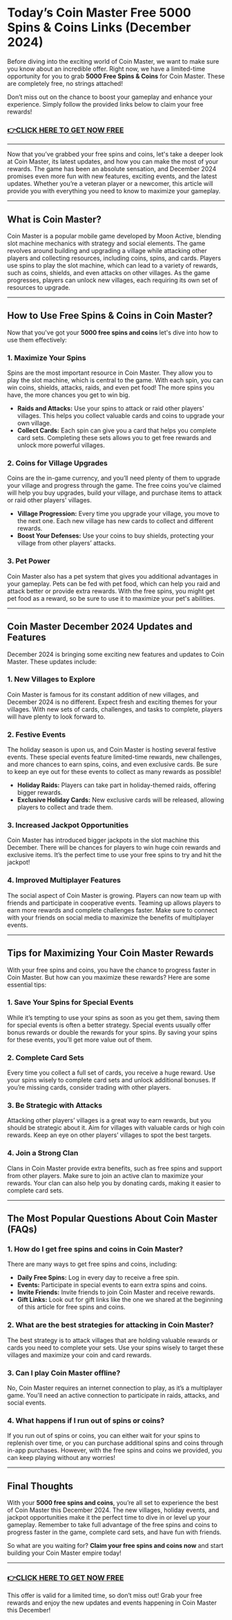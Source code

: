 # Today’s Coin Master Free 5000 Spins & Coins Links (December 2024)

Before diving into the exciting world of Coin Master, we want to make sure you know about an incredible offer. Right now, we have a limited-time opportunity for you to grab **5000 Free Spins & Coins** for Coin Master. These are completely free, no strings attached!

Don’t miss out on the chance to boost your gameplay and enhance your experience. Simply follow the provided links below to claim your free rewards!

### [👉CLICK HERE TO GET NOW FREE](https://coinmasterupdates.github.io/free/)

---

Now that you’ve grabbed your free spins and coins, let's take a deeper look at Coin Master, its latest updates, and how you can make the most of your rewards. The game has been an absolute sensation, and December 2024 promises even more fun with new features, exciting events, and the latest updates. Whether you’re a veteran player or a newcomer, this article will provide you with everything you need to know to maximize your gameplay.

---

## What is Coin Master?

Coin Master is a popular mobile game developed by Moon Active, blending slot machine mechanics with strategy and social elements. The game revolves around building and upgrading a village while attacking other players and collecting resources, including coins, spins, and cards. Players use spins to play the slot machine, which can lead to a variety of rewards, such as coins, shields, and even attacks on other villages. As the game progresses, players can unlock new villages, each requiring its own set of resources to upgrade.

---

## How to Use Free Spins & Coins in Coin Master?

Now that you've got your **5000 free spins and coins** let's dive into how to use them effectively:

### 1. **Maximize Your Spins**
Spins are the most important resource in Coin Master. They allow you to play the slot machine, which is central to the game. With each spin, you can win coins, shields, attacks, raids, and even pet food! The more spins you have, the more chances you get to win big.

- **Raids and Attacks:** Use your spins to attack or raid other players' villages. This helps you collect valuable cards and coins to upgrade your own village.
- **Collect Cards:** Each spin can give you a card that helps you complete card sets. Completing these sets allows you to get free rewards and unlock more powerful villages.

### 2. **Coins for Village Upgrades**
Coins are the in-game currency, and you’ll need plenty of them to upgrade your village and progress through the game. The free coins you’ve claimed will help you buy upgrades, build your village, and purchase items to attack or raid other players' villages.

- **Village Progression:** Every time you upgrade your village, you move to the next one. Each new village has new cards to collect and different rewards.
- **Boost Your Defenses:** Use your coins to buy shields, protecting your village from other players’ attacks.

### 3. **Pet Power**
Coin Master also has a pet system that gives you additional advantages in your gameplay. Pets can be fed with pet food, which can help you raid and attack better or provide extra rewards. With the free spins, you might get pet food as a reward, so be sure to use it to maximize your pet's abilities.

---

## Coin Master December 2024 Updates and Features

December 2024 is bringing some exciting new features and updates to Coin Master. These updates include:

### 1. **New Villages to Explore**
Coin Master is famous for its constant addition of new villages, and December 2024 is no different. Expect fresh and exciting themes for your villages. With new sets of cards, challenges, and tasks to complete, players will have plenty to look forward to.

### 2. **Festive Events**
The holiday season is upon us, and Coin Master is hosting several festive events. These special events feature limited-time rewards, new challenges, and more chances to earn spins, coins, and even exclusive cards. Be sure to keep an eye out for these events to collect as many rewards as possible!

- **Holiday Raids:** Players can take part in holiday-themed raids, offering bigger rewards.
- **Exclusive Holiday Cards:** New exclusive cards will be released, allowing players to collect and trade them.

### 3. **Increased Jackpot Opportunities**
Coin Master has introduced bigger jackpots in the slot machine this December. There will be chances for players to win huge coin rewards and exclusive items. It’s the perfect time to use your free spins to try and hit the jackpot!

### 4. **Improved Multiplayer Features**
The social aspect of Coin Master is growing. Players can now team up with friends and participate in cooperative events. Teaming up allows players to earn more rewards and complete challenges faster. Make sure to connect with your friends on social media to maximize the benefits of multiplayer events.

---

## Tips for Maximizing Your Coin Master Rewards

With your free spins and coins, you have the chance to progress faster in Coin Master. But how can you maximize these rewards? Here are some essential tips:

### 1. **Save Your Spins for Special Events**
While it’s tempting to use your spins as soon as you get them, saving them for special events is often a better strategy. Special events usually offer bonus rewards or double the rewards for your spins. By saving your spins for these events, you’ll get more value out of them.

### 2. **Complete Card Sets**
Every time you collect a full set of cards, you receive a huge reward. Use your spins wisely to complete card sets and unlock additional bonuses. If you’re missing cards, consider trading with other players.

### 3. **Be Strategic with Attacks**
Attacking other players’ villages is a great way to earn rewards, but you should be strategic about it. Aim for villages with valuable cards or high coin rewards. Keep an eye on other players’ villages to spot the best targets.

### 4. **Join a Strong Clan**
Clans in Coin Master provide extra benefits, such as free spins and support from other players. Make sure to join an active clan to maximize your rewards. Your clan can also help you by donating cards, making it easier to complete card sets.

---

## The Most Popular Questions About Coin Master (FAQs)

### 1. **How do I get free spins and coins in Coin Master?**
There are many ways to get free spins and coins, including:
- **Daily Free Spins:** Log in every day to receive a free spin.
- **Events:** Participate in special events to earn extra spins and coins.
- **Invite Friends:** Invite friends to join Coin Master and receive rewards.
- **Gift Links:** Look out for gift links like the one we shared at the beginning of this article for free spins and coins.

### 2. **What are the best strategies for attacking in Coin Master?**
The best strategy is to attack villages that are holding valuable rewards or cards you need to complete your sets. Use your spins wisely to target these villages and maximize your coin and card rewards.

### 3. **Can I play Coin Master offline?**
No, Coin Master requires an internet connection to play, as it’s a multiplayer game. You'll need an active connection to participate in raids, attacks, and social events.

### 4. **What happens if I run out of spins or coins?**
If you run out of spins or coins, you can either wait for your spins to replenish over time, or you can purchase additional spins and coins through in-app purchases. However, with the free spins and coins we provided, you can keep playing without any worries!

---

## Final Thoughts

With your **5000 free spins and coins**, you’re all set to experience the best of Coin Master this December 2024. The new villages, holiday events, and jackpot opportunities make it the perfect time to dive in or level up your gameplay. Remember to take full advantage of the free spins and coins to progress faster in the game, complete card sets, and have fun with friends.

So what are you waiting for? **Claim your free spins and coins now** and start building your Coin Master empire today!

---

### [👉CLICK HERE TO GET NOW FREE](https://coinmasterupdates.github.io/free/)

This offer is valid for a limited time, so don’t miss out! Grab your free rewards and enjoy the new updates and events happening in Coin Master this December!
